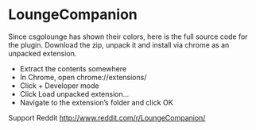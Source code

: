 LoungeCompanion
===============

Since csgolounge has shown their colors, here is the full source code for the plugin.
Download the zip, unpack it and install via chrome as an unpacked extension.

- Extract the contents somewhere
- In Chrome, open chrome://extensions/
- Click + Developer mode
- Click Load unpacked extension…
- Navigate to the extension’s folder and click OK

Support Reddit
http://www.reddit.com/r/LoungeCompanion/
